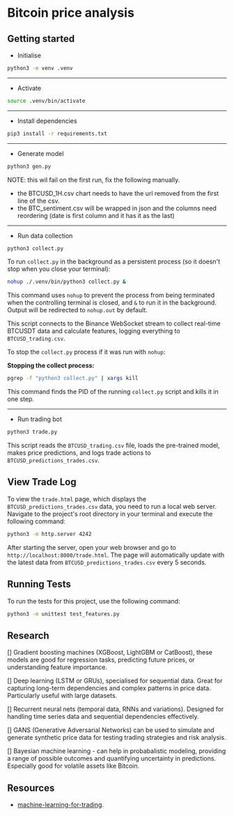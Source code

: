 # Bitcoin price analysis

## Getting started

- Initialise

```bash
python3 -m venv .venv
```

---

- Activate

```bash
source .venv/bin/activate
```

---

- Install dependencies

```bash
pip3 install -r requirements.txt
```

---

- Generate model

```bash
python3 gen.py
```

NOTE: this wil fail on the first run, fix the following manually.

- the BTCUSD_1H.csv chart needs to have the url removed from the first line of the csv.
- the BTC_sentiment.csv will be wrapped in json and the columns need reordering (date is first column and it has it as the last)

---

- Run data collection

```bash
python3 collect.py
```

To run `collect.py` in the background as a persistent process (so it doesn't stop when you close your terminal):

```bash
nohup ./.venv/bin/python3 collect.py &
```

This command uses `nohup` to prevent the process from being terminated when the controlling terminal is closed, and `&` to run it in the background. Output will be redirected to `nohup.out` by default.

This script connects to the Binance WebSocket stream to collect real-time BTCUSDT data and calculate features, logging everything to `BTCUSD_trading.csv`.

To stop the `collect.py` process if it was run with `nohup`:

**Stopping the collect process:**

```bash
pgrep -f "python3 collect.py" | xargs kill
```

This command finds the PID of the running `collect.py` script and kills it in one step.

---

- Run trading bot

```bash
python3 trade.py
```

This script reads the `BTCUSD_trading.csv` file, loads the pre-trained model, makes price predictions, and logs trade actions to `BTCUSD_predictions_trades.csv`.

## View Trade Log

To view the `trade.html` page, which displays the `BTCUSD_predictions_trades.csv` data, you need to run a local web server. Navigate to the project's root directory in your terminal and execute the following command:

```bash
python3 -m http.server 4242
```

After starting the server, open your web browser and go to `http://localhost:8000/trade.html`. The page will automatically update with the latest data from `BTCUSD_predictions_trades.csv` every 5 seconds.

## Running Tests

To run the tests for this project, use the following command:

```bash
python3 -m unittest test_features.py
```

## Research

[] Gradient boosting machines (XGBoost, LightGBM or CatBoost), these models are good for regression tasks,
predicting future prices, or understanding feature importance.

[] Deep learning (LSTM or GRUs), specialised for sequential data. Great for capturing long-term dependencies
and complex patterns in price data. Particularly useful with large datasets.

[] Recurrent neural nets (temporal data, RNNs and variations). Designed for handling time series data and sequential dependencies
effectively.

[] GANS (Generative Adversarial Networks) can be used to simulate and generate synthetic price data for testing
trading strategies and risk analysis.

[] Bayesian machine learning - can help in probabalistic modeling, providing a range of possible outcomes and
quantifying uncertainty in predictions. Especially good for volatile assets like Bitcoin.

## Resources

- [machine-learning-for-trading](https://github.com/stefan-jansen/machine-learning-for-trading/).
